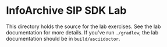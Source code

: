 # InfoArchive SIP SDK Lab

This directory holds the source for the lab exercises. See the lab documentation for more details. If you've run
`./gradlew`, the lab documentation should be in `build/asciidoctor`.
